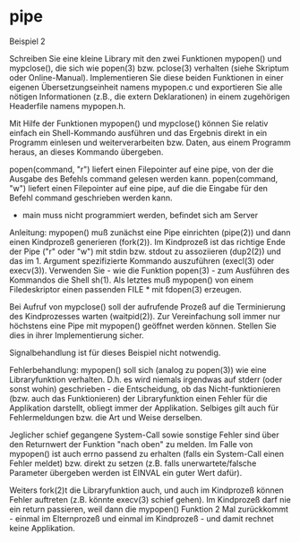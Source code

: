 # pipe
Beispiel 2

Schreiben Sie eine kleine Library mit den zwei Funktionen mypopen() und mypclose(), die sich wie popen(3) bzw. pclose(3) verhalten (siehe Skriptum oder Online-Manual). Implementieren Sie diese beiden Funktionen in einer eigenen Übersetzungseinheit namens mypopen.c und exportieren Sie alle nötigen Informationen (z.B., die extern Deklarationen) in einem zugehörigen Headerfile namens mypopen.h.

Mit Hilfe der Funktionen mypopen() und mypclose() können Sie relativ einfach ein Shell-Kommando ausführen und das Ergebnis direkt in ein Programm einlesen und weiterverarbeiten bzw. Daten, aus einem Programm heraus, an dieses Kommando übergeben.

popen(command, "r") liefert einen Filepointer auf eine pipe, von der die Ausgabe des Befehls command gelesen werden kann. popen(command, "w") liefert einen Filepointer auf eine pipe, auf die die Eingabe für den Befehl command geschrieben werden kann.

- main muss nicht programmiert werden, befindet sich am Server

Anleitung:
mypopen() muß zunächst eine Pipe einrichten (pipe(2)) und dann einen Kindprozeß generieren (fork(2)). Im Kindprozeß ist das richtige Ende der Pipe ("r" oder "w") mit stdin bzw. stdout zu assoziieren (dup2(2)) und das im 1. Argument spezifizierte Kommando auszuführen (execl(3) oder execv(3)). Verwenden Sie - wie die Funktion popen(3) - zum Ausführen des Kommandos die Shell sh(1). Als letztes muß mypopen() von einem Filedeskriptor einen passenden FILE * mit fdopen(3) erzeugen.

Bei Aufruf von mypclose() soll der aufrufende Prozeß auf die Terminierung des Kindprozesses warten (waitpid(2)). Zur Vereinfachung soll immer nur höchstens eine Pipe mit mypopen() geöffnet werden können. Stellen Sie dies in ihrer Implementierung sicher.

Signalbehandlung ist für dieses Beispiel nicht notwendig.

Fehlerbehandlung:
mypopen() soll sich (analog zu popen(3)) wie eine Libraryfunktion verhalten. D.h. es wird niemals irgendwas auf stderr (oder sonst wohin) geschrieben - die Entscheidung, ob das Nicht-funktionieren (bzw. auch das Funktionieren) der Libraryfunktion einen Fehler für die Applikation darstellt, obliegt immer der Applikation. Selbiges gilt auch für Fehlermeldungen bzw. die Art und Weise derselben.

Jeglicher schief gegangene System-Call sowie sonstige Fehler sind über den Returnwert der Funktion "nach oben" zu melden. Im Falle von mypopen() ist auch errno passend zu erhalten (falls ein System-Call einen Fehler meldet) bzw. direkt zu setzen (z.B. falls unerwartete/falsche Parameter übergeben werden ist EINVAL ein guter Wert dafür).

Weiters fork(2)t die Libraryfunktion auch, und auch im Kindprozeß können Fehler auftreten (z.B. könnte execv(3) schief gehen). Im Kindprozeß darf nie ein return passieren, weil dann die mypopen() Funktion 2 Mal zurückkommt - einmal im Elternprozeß und einmal im Kindprozeß - und damit rechnet keine Applikation.

